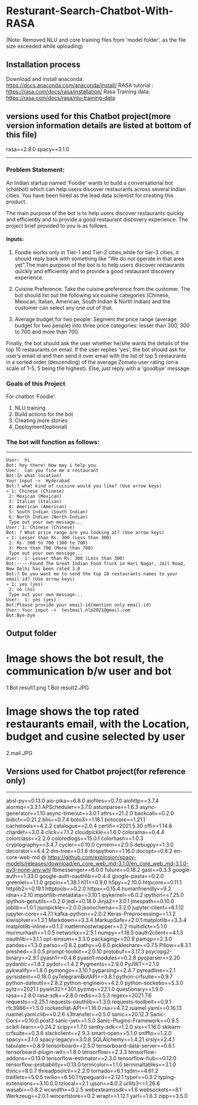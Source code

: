 # Resturant-Search-Chatbot-With-RASA
(Note: Removed NLU and core training files from 'model folder', as the file size exceeded while uploading)

## Installation process
Download and install anaconda: https://docs.anaconda.com/anaconda/install/ 
RASA tutorial : https://rasa.com/docs/rasa/installation/
Rasa Training data: https://rasa.com/docs/rasa/nlu-training-data

## versions used for this Chatbot project(more version information details are listed at bottom of this file)
rasa==2.8.0
spacy==3.1.0

_________________________________________________________________________________________________________________________________________________


### Problem Statement:

An Indian startup named 'Foodie' wants to build a conversational bot (chatbot) which can help users discover restaurants across several Indian cities. You have been hired as the lead data scientist for creating this product.

The main purpose of the bot is to help users discover restaurants quickly and efficiently and to provide a good restaurant discovery experience. The project brief provided to you is as follows.


#### Inputs:

1. Foodie works only in Tier-1 and Tier-2 cities,while for tier-3 cities, it should reply back with something like "We do not operate in that area yet".The main purpose of the bot is to help users discover restaurants quickly and efficiently and to provide a good restaurant discovery experience.

2. Cuisine Preference: Take the cuisine preference from the customer. The bot should list out the following six cuisine categories (Chinese, Mexican, Italian, American, South Indian & North Indian) and the customer can select any one out of that.

3. Average budget for two people: Segment the price range (average budget for two people) into three price categories: lesser than 300, 300 to 700 and more than 700. 

Finally, the bot should ask the user whether he/she wants the details of the top 10 restaurants on email. If the user replies 'yes', the bot should ask for user’s email id and then send it over email with the list of top 5 restaurants in a sorted order (descending) of the average Zomato user rating (on a scale of 1-5, 5 being the highest). Else, just reply with a 'goodbye' message. 


### Goals of this Project
For chatbot ‘Foodie’:
1. NLU training
2. Build actions for the bot
3. Creating more stories
4. Deployment(optional)


### The bot will function as follows:
______________________________________
    User:  hi
    Bot: hey there! How may i help you
    User:  Can you fine me a restaurant
    Bot:In what location?
    Your input ->  Hyderabad
    Bot:? what kind of cuisine would you like? (Use arrow keys)
    » 1: Chinese (Chinese)
     2: Mexican (Mexican)
     3: Italian (Italian)
     4: American (American)
     5: South Indian (South Indian)
     6: North Indian (North Indian)
     Type out your own message...
    User: 1: Chinese (Chinese)
    Bot: ? What price range are you looking at? (Use arrow keys)
    » 1: Lesser than Rs. 300 (Less than 300)
     2: Rs. 300 to 700 (300 to 700)
     3: More than 700 (More than 700)
     Type out your own message...
    User:  1: Lesser than Rs. 300 (Less than 300)
    Bot:-----Found The Great Indian Food Truck in Hari Nagar, Jail Road, New Delhi has been rated 3.0
    Bot:? Do you want me to send the top 10 restaurants names to your email id? (Use arrow keys)
    » 1: yes (yes)
     2: no (no)
     Type out your own message...
    User:  1: yes (yes)
    Bot:Please provide your email-id(mention only email-id)
    User: Your input ->  testmail.nlp2021@gmail.com
    Bot:Bye-bye

## Output folder

# Image shows the bot result, the communication b/w user and bot
1.Bot result1.png
1.Bot result2.JPG

# Image shows the top rated restaurants email, with the Location, budget and cusine selected by user
2.mail.JPG









## Versions used for Chatbot project(for reference only)
_________________________________________________________________________________________________________________________________________________

absl-py==0.13.0
aio-pika==6.8.0
aiofiles==0.7.0
aiohttp==3.7.4
aiormq==3.3.1
APScheduler==3.7.0
astunparse==1.6.3
async-generator==1.10
async-timeout==3.0.1
attrs==21.2.0
backcall==0.2.0
bidict==0.21.2
blis==0.7.4
boto3==1.18.1
botocore==1.21.1
cachetools==4.2.2
catalogue==2.0.4
certifi==2021.5.30
cffi==1.14.6
chardet==3.0.4
click==7.1.2
cloudpickle==1.6.0
colorama==0.4.4
colorclass==2.2.0
coloredlogs==15.0.1
colorhash==1.0.3
cryptography==3.4.7
cycler==0.10.0
cymem==2.0.5
debugpy==1.3.0
decorator==4.4.2
dm-tree==0.1.6
dnspython==1.16.0
docopt==0.6.2
en-core-web-md @ https://github.com/explosion/spacy-models/releases/download/en_core_web_md-3.1.0/en_core_web_md-3.1.0-py3-none-any.whl
fbmessenger==6.0.0
future==0.18.2
gast==0.3.3
google-auth==1.33.0
google-auth-oauthlib==0.4.4
google-pasta==0.2.0
greenlet==1.1.0
grpcio==1.38.1
h11==0.9.0
h5py==2.10.0
httpcore==0.11.1
httplib2==0.19.1
httptools==0.2.0
httpx==0.15.4
humanfriendly==9.2
idna==2.10
importlib-metadata==3.10.1
ipykernel==6.0.2
ipython==7.25.0
ipython-genutils==0.2.0
jedi==0.18.0
Jinja2==3.0.1
jmespath==0.10.0
joblib==1.0.1
jsonpickle==2.0.0
jsonschema==3.2.0
jupyter-client==6.1.12
jupyter-core==4.7.1
kafka-python==2.0.2
Keras-Preprocessing==1.1.2
kiwisolver==1.3.1
Markdown==3.3.4
MarkupSafe==2.0.1
matplotlib==3.3.4
matplotlib-inline==0.1.2
mattermostwrapper==2.2
multidict==5.1.0
murmurhash==1.0.5
networkx==2.5.1
numpy==1.18.5
oauth2client==4.1.3
oauthlib==3.1.1
opt-einsum==3.3.0
packaging==20.9
pamqp==2.3.0
pandas==1.3.0
parso==0.8.2
pathy==0.6.0
pickleshare==0.7.5
Pillow==8.3.1
preshed==3.0.5
prompt-toolkit==2.0.10
protobuf==3.17.3
psycopg2-binary==2.9.1
pyasn1==0.4.8
pyasn1-modules==0.2.8
pycparser==2.20
pydantic==1.8.2
pydot==1.4.2
Pygments==2.9.0
PyJWT==2.1.0
pykwalify==1.8.0
pymongo==3.10.1
pyparsing==2.4.7
pyreadline==2.1
pyrsistent==0.18.0
pyTelegramBotAPI==3.8.1
python-crfsuite==0.9.7
python-dateutil==2.8.2
python-engineio==4.2.0
python-socketio==5.3.0
pytz==2021.1
pywin32==301
pyzmq==22.1.0
questionary==1.9.0
rasa==2.8.0
rasa-sdk==2.8.0
redis==3.5.3
regex==2021.7.6
requests==2.25.1
requests-oauthlib==1.3.0
requests-toolbelt==0.9.1
rfc3986==1.5.0
rocketchat-API==1.16.0
rsa==4.7.2
ruamel.yaml==0.16.13
ruamel.yaml.clib==0.2.6
s3transfer==0.5.0
sanic==20.12.3
Sanic-Cors==0.10.0.post3
sanic-jwt==1.5.0
Sanic-Plugins-Framework==0.9.5
scikit-learn==0.24.2
scipy==1.7.0
sentry-sdk==1.2.0
six==1.16.0
sklearn-crfsuite==0.3.6
slackclient==2.9.3
smart-open==5.1.0
sniffio==1.2.0
spacy==3.1.0
spacy-legacy==3.0.8
SQLAlchemy==1.4.21
srsly==2.4.1
tabulate==0.8.9
tensorboard==2.5.0
tensorboard-data-server==0.6.1
tensorboard-plugin-wit==1.8.0
tensorflow==2.3.3
tensorflow-addons==0.13.0
tensorflow-estimator==2.3.0
tensorflow-hub==0.12.0
tensorflow-probability==0.13.0
termcolor==1.1.0
terminaltables==3.1.0
thinc==8.0.7
threadpoolctl==2.2.0
tornado==6.1
tqdm==4.61.2
traitlets==5.0.5
twilio==6.50.1
typeguard==2.12.1
typer==0.3.2
typing-extensions==3.10.0.0
tzlocal==2.1
ujson==4.0.2
urllib3==1.26.6
wasabi==0.8.2
wcwidth==0.2.5
webexteamssdk==1.6
websockets==8.1
Werkzeug==2.0.1
wincertstore==0.2
wrapt==1.12.1
yarl==1.6.3
zipp==3.5.0